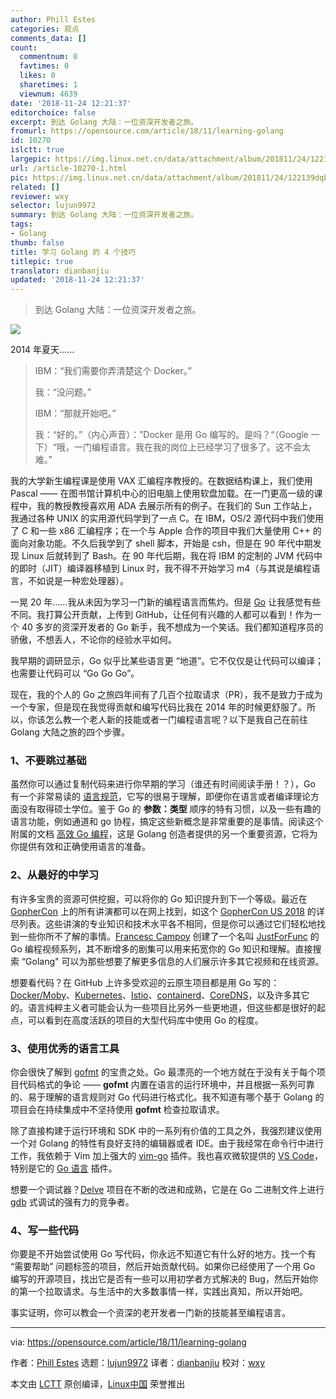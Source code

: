 ```yaml
---
author: Phill Estes
categories: 观点
comments_data: []
count:
  commentnum: 0
  favtimes: 0
  likes: 0
  sharetimes: 1
  viewnum: 4639
date: '2018-11-24 12:21:37'
editorchoice: false
excerpt: 到达 Golang 大陆：一位资深开发者之旅。
fromurl: https://opensource.com/article/18/11/learning-golang
id: 10270
islctt: true
largepic: https://img.linux.net.cn/data/attachment/album/201811/24/122139dqbvftbwdqcqu7l0.jpg
url: /article-10270-1.html
pic: https://img.linux.net.cn/data/attachment/album/201811/24/122139dqbvftbwdqcqu7l0.jpg.thumb.jpg
related: []
reviewer: wxy
selector: lujun9972
summary: 到达 Golang 大陆：一位资深开发者之旅。
tags:
- Golang
thumb: false
title: 学习 Golang 的 4 个技巧
titlepic: true
translator: dianbanjiu
updated: '2018-11-24 12:21:37'
---
```



> 
> 到达 Golang 大陆：一位资深开发者之旅。
> 
> 
> 


![](/data/attachment/album/201811/24/122139dqbvftbwdqcqu7l0.jpg)


2014 年夏天……



> 
> IBM：“我们需要你弄清楚这个 Docker。”
> 
> 
> 我：“没问题。”
> 
> 
> IBM：“那就开始吧。”
> 
> 
> 我：“好的。”（内心声音）：”Docker 是用 Go 编写的。是吗？“（Google 一下）“哦，一门编程语言。我在我的岗位上已经学习了很多了。这不会太难。”
> 
> 
> 


我的大学新生编程课是使用 VAX 汇编程序教授的。在数据结构课上，我们使用 Pascal —— 在图书馆计算机中心的旧电脑上使用软盘加载。在一门更高一级的课程中，我的教授教授喜欢用 ADA 去展示所有的例子。在我们的 Sun 工作站上，我通过各种 UNIX 的实用源代码学到了一点 C。在 IBM，OS/2 源代码中我们使用了 C 和一些 x86 汇编程序；在一个与 Apple 合作的项目中我们大量使用 C++ 的面向对象功能。不久后我学到了 shell 脚本，开始是 csh，但是在 90 年代中期发现 Linux 后就转到了 Bash。在 90 年代后期，我在将 IBM 的定制的 JVM 代码中的即时（JIT）编译器移植到 Linux 时，我不得不开始学习 m4（与其说是编程语言，不如说是一种宏处理器）。


一晃 20 年……我从未因为学习一门新的编程语言而焦灼。但是 [Go](https://golang.org/) 让我感觉有些不同。我打算公开贡献，上传到 GitHub，让任何有兴趣的人都可以看到！作为一个 40 多岁的资深开发者的 Go 新手，我不想成为一个笑话。我们都知道程序员的骄傲，不想丢人，不论你的经验水平如何。


我早期的调研显示，Go 似乎比某些语言更 “地道”。它不仅仅是让代码可以编译；也需要让代码可以 “Go Go Go”。


现在，我的个人的 Go 之旅四年间有了几百个拉取请求（PR），我不是致力于成为一个专家，但是现在我觉得贡献和编写代码比我在 2014 年的时候更舒服了。所以，你该怎么教一个老人新的技能或者一门编程语言呢？以下是我自己在前往 Golang 大陆之旅的四个步骤。


### 1、不要跳过基础


虽然你可以通过复制代码来进行你早期的学习（谁还有时间阅读手册！？），Go 有一个非常易读的 [语言规范](https://golang.org/ref/spec)，它写的很易于理解，即便你在语言或者编译理论方面没有取得硕士学位。鉴于 Go 的 **参数：类型** 顺序的特有习惯，以及一些有趣的语言功能，例如通道和 go 协程，搞定这些新概念是非常重要的是事情。阅读这个附属的文档 [高效 Go 编程](https://golang.org/doc/effective_go.html)，这是 Golang 创造者提供的另一个重要资源，它将为你提供有效和正确使用语言的准备。


### 2、从最好的中学习


有许多宝贵的资源可供挖掘，可以将你的 Go 知识提升到下一个等级。最近在 [GopherCon](https://www.gophercon.com/) 上的所有讲演都可以在网上找到，如这个 [GopherCon US 2018](https://tqdev.com/2018-gophercon-2018-videos-online) 的详尽列表。这些讲演的专业知识和技术水平各不相同，但是你可以通过它们轻松地找到一些你所不了解的事情。[Francesc Campoy](https://twitter.com/francesc) 创建了一个名叫 [JustForFunc](https://www.youtube.com/channel/UC_BzFbxG2za3bp5NRRRXJSw) 的 Go 编程视频系列，其不断增多的剧集可以用来拓宽你的 Go 知识和理解。直接搜索 “Golang" 可以为那些想要了解更多信息的人们展示许多其它视频和在线资源。


想要看代码？在 GitHub 上许多受欢迎的云原生项目都是用 Go 写的：[Docker/Moby](https://github.com/moby/moby)、[Kubernetes](https://github.com/kubernetes/kubernetes)、[Istio](https://github.com/istio/istio)、[containerd](https://github.com/containerd/containerd)、[CoreDNS](https://github.com/coredns/coredns)，以及许多其它的。语言纯粹主义者可能会认为一些项目比另外一些更地道，但这些都是很好的起点，可以看到在高度活跃的项目的大型代码库中使用 Go 的程度。


### 3、使用优秀的语言工具


你会很快了解到 [gofmt](https://blog.golang.org/go-fmt-your-code) 的宝贵之处。Go 最漂亮的一个地方就在于没有关于每个项目代码格式的争论 —— **gofmt** 内置在语言的运行环境中，并且根据一系列可靠的、易于理解的语言规则对 Go 代码进行格式化。我不知道有哪个基于 Golang 的项目会在持续集成中不坚持使用 **gofmt** 检查拉取请求。


除了直接构建于运行环境和 SDK 中的一系列有价值的工具之外，我强烈建议使用一个对 Golang 的特性有良好支持的编辑器或者 IDE。由于我经常在命令行中进行工作，我依赖于 Vim 加上强大的 [vim-go](https://github.com/fatih/vim-go) 插件。我也喜欢微软提供的 [VS Code](https://code.visualstudio.com/)，特别是它的 [Go 语言](https://code.visualstudio.com/docs/languages/go) 插件。


想要一个调试器？[Delve](https://github.com/derekparker/delve) 项目在不断的改进和成熟，它是在 Go 二进制文件上进行 [gdb](https://www.gnu.org/software/gdb/) 式调试的强有力的竞争者。


### 4、写一些代码


你要是不开始尝试使用 Go 写代码，你永远不知道它有什么好的地方。找一个有 “需要帮助” 问题标签的项目，然后开始贡献代码。如果你已经使用了一个用 Go 编写的开源项目，找出它是否有一些可以用初学者方式解决的 Bug，然后开始你的第一个拉取请求。与生活中的大多数事情一样，实践出真知，所以开始吧。


事实证明，你可以教会一个资深的老开发者一门新的技能甚至编程语言。




---


via: <https://opensource.com/article/18/11/learning-golang>


作者：[Phill Estes](https://opensource.com/users/estesp) 选题：[lujun9972](https://github.com/lujun9972) 译者：[dianbanjiu](https://github.com/dianbanjiu) 校对：[wxy](https://github.com/wxy)


本文由 [LCTT](https://github.com/LCTT/TranslateProject) 原创编译，[Linux中国](https://linux.cn/) 荣誉推出